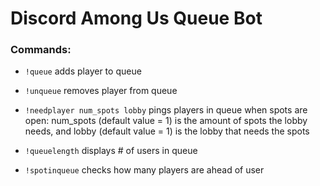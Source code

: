 # Discord Among Us Queue Bot

### Commands:

- `!queue` adds player to queue

- `!unqueue` removes player from queue

- `!needplayer num_spots lobby` pings players in queue when spots are open: num_spots (default value = 1) is
  the amount of spots the lobby needs, and lobby (default value = 1) is the lobby that needs the spots

- `!queuelength` displays # of users in queue

- `!spotinqueue` checks how many players are ahead of user
